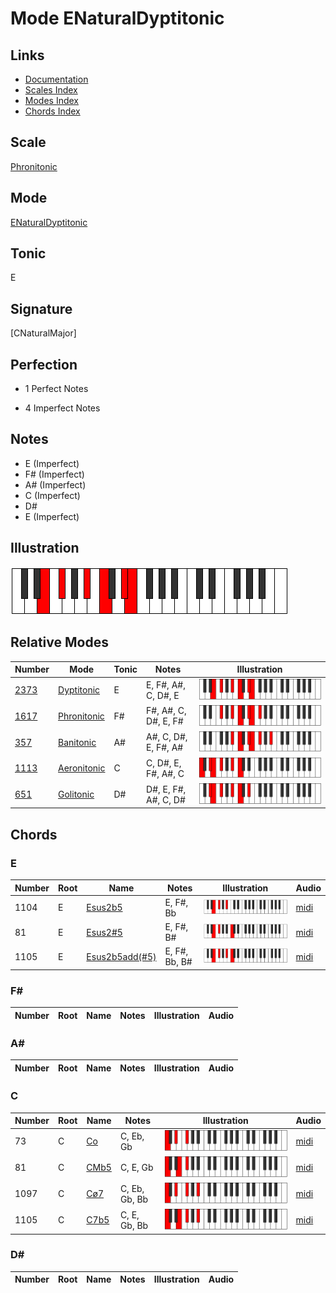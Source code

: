 # Mode ENaturalDyptitonic

## Links

- [Documentation](index.md)
- [Scales Index](Scales.md)
- [Modes Index](Modes.md)
- [Chords Index](Chords.md)

## Scale

[Phronitonic](ScalePhronitonic.md)

## Mode

[ENaturalDyptitonic](ModeENaturalDyptitonic.md)

## Tonic

E

## Signature

[CNaturalMajor]

## Perfection

 - 1 Perfect Notes

 - 4 Imperfect Notes

## Notes

- E (Imperfect)
- F# (Imperfect)
- A# (Imperfect)
- C (Imperfect)
- D#
- E (Imperfect)

## Illustration

![ENaturalDyptitonic](ModeENaturalDyptitonic.png)

## Relative Modes

| Number | Mode | Tonic | Notes | Illustration |
|--------|------|-------|-------|--------------|
| [2373](https://ianring.com/musictheory/scales/2373) | [Dyptitonic](ModeDyptitonic.md) | E | E, F#, A#, C, D#, E | ![ENaturalDyptitonic](ModeENaturalDyptitonic.png) |
| [1617](https://ianring.com/musictheory/scales/1617) | [Phronitonic](ModePhronitonic.md) | F# | F#, A#, C, D#, E, F# | ![FSharpPhronitonic](ModeFSharpPhronitonic.png) |
| [357](https://ianring.com/musictheory/scales/357) | [Banitonic](ModeBanitonic.md) | A# | A#, C, D#, E, F#, A# | ![ASharpBanitonic](ModeASharpBanitonic.png) |
| [1113](https://ianring.com/musictheory/scales/1113) | [Aeronitonic](ModeAeronitonic.md) | C | C, D#, E, F#, A#, C | ![CNaturalAeronitonic](ModeCNaturalAeronitonic.png) |
| [651](https://ianring.com/musictheory/scales/651) | [Golitonic](ModeGolitonic.md) | D# | D#, E, F#, A#, C, D# | ![DSharpGolitonic](ModeDSharpGolitonic.png) |

## Chords

### E

| Number | Root | Name | Notes | Illustration | Audio |
|--------|------|------|-------|--------------|-------|
| 1104 | E | [Esus2b5](ChordENaturalSuspendedSecondFlatFifth.md) | E, F#, Bb | ![Esus2b5](ChordENaturalSuspendedSecondFlatFifthRootPosition.png) | [midi](ChordENaturalSuspendedSecondFlatFifthRootPosition.mid) |
| 81 | E | [Esus2#5](ChordENaturalSuspendedSecondSharpFifth.md) | E, F#, B# | ![Esus2#5](ChordENaturalSuspendedSecondSharpFifthRootPosition.png) | [midi](ChordENaturalSuspendedSecondSharpFifthRootPosition.mid) |
| 1105 | E | [Esus2b5add(#5)](ChordENaturalSuspendedSecondFlatFifthAddSharpFifth.md) | E, F#, Bb, B# | ![Esus2b5add(#5)](ChordENaturalSuspendedSecondFlatFifthAddSharpFifthRootPosition.png) | [midi](ChordENaturalSuspendedSecondFlatFifthAddSharpFifthRootPosition.mid) |

### F#

| Number | Root | Name | Notes | Illustration | Audio |
|--------|------|------|-------|--------------|-------|

### A#

| Number | Root | Name | Notes | Illustration | Audio |
|--------|------|------|-------|--------------|-------|

### C

| Number | Root | Name | Notes | Illustration | Audio |
|--------|------|------|-------|--------------|-------|
| 73 | C | [Co](ChordCNaturalDiminished.md) | C, Eb, Gb | ![Co](ChordCNaturalDiminishedRootPosition.png) | [midi](ChordCNaturalDiminishedRootPosition.mid) |
| 81 | C | [CMb5](ChordCNaturalMajorFlatFifth.md) | C, E, Gb | ![CMb5](ChordCNaturalMajorFlatFifthRootPosition.png) | [midi](ChordCNaturalMajorFlatFifthRootPosition.mid) |
| 1097 | C | [Cø7](ChordCNaturalHalfDiminishedSeventh.md) | C, Eb, Gb, Bb | ![Cø7](ChordCNaturalHalfDiminishedSeventhRootPosition.png) | [midi](ChordCNaturalHalfDiminishedSeventhRootPosition.mid) |
| 1105 | C | [C7b5](ChordCNaturalDominantSeventhFlatFifth.md) | C, E, Gb, Bb | ![C7b5](ChordCNaturalDominantSeventhFlatFifthRootPosition.png) | [midi](ChordCNaturalDominantSeventhFlatFifthRootPosition.mid) |

### D#

| Number | Root | Name | Notes | Illustration | Audio |
|--------|------|------|-------|--------------|-------|


